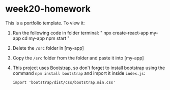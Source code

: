 # week20-homework

This is a portfolio template. 
To view it: 

1. Run the following code in folder terminal:
"
npx create-react-app my-app
cd my-app
npm start
"
2. Delete the `/src` folder in [my-app]

3. Copy the `/src` folder from the folder and paste it into [my-app]

4. This project uses Bootstrap, so don't forget to install bootstrap using the command `npm install bootstrap` and import it inside `index.js`:

   `import 'bootstrap/dist/css/bootstrap.min.css'`
